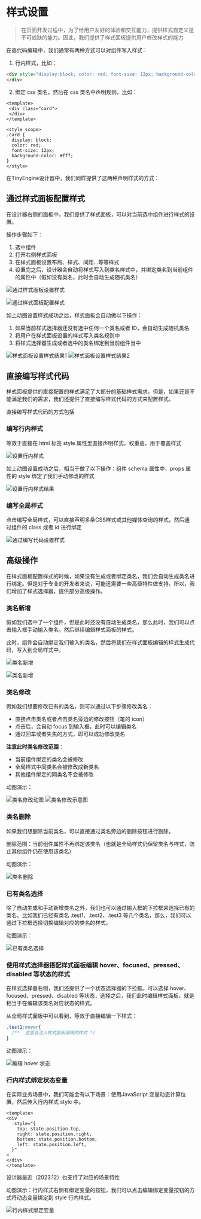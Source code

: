 # 样式设置

> 在页面开发过程中，为了给用户友好的体验和交互能力，提供样式自定义是不可或缺的能力。因此，我们提供了样式面板提供用户修改样式的能力

在高代码编辑中，我们通常有两种方式可以对组件写入样式：

1. 行内样式，比如：

```html
<div style="display:block; color: red; font-size: 12px; background-color: #fff;">
</div>
```

2. 绑定 css 类名，然后在 css 类名中声明规则，比如：

```vue3
<template>
 <div class="card">
 </div>
</template>

<style scope>
.card {
  display: block;
  color: red;
  font-size: 12px;
  background-color: #fff;
}
</style>
```

在TinyEngine设计器中，我们同样提供了这两种声明样式的方式：

## 通过样式面板配置样式

在设计器右侧的面板中，我们提供了样式面板，可以对当前选中组件进行样式的设置。

操作步骤如下：

1. 选中组件
2. 打开右侧样式面板
3. 在样式面板设置布局、样式、间距...等等样式
4. 设置完之后，设计器会自动将样式写入到类名样式中，并绑定类名到当前组件的属性中（假如没有类名，此时会自动生成随机类名）

![通过样式面板设置样式](./imgs/styleSettingStatic.png)

![通过样式面板配置样式](./imgs/styleSettingNew.gif)

如上动图设置样式成功之后，样式面板会自动做以下操作：

1. 如果当前样式选择器还没有选中任何一个类名或者 ID，会自动生成随机类名
2. 将用户在样式面板设置的样式写入类名规则中
3. 将样式选择器生成或者选中的类名绑定到当前组件当中

![样式面板设置样式结果1](./imgs/styleSettingResult1.png)
![样式面板设置样式结果2](./imgs/styleSettingResult2.png)

## 直接编写样式代码

样式面板提供的直接配置的样式满足了大部分的基础样式需求，但是，如果还是不能满足我们的需求，我们还提供了直接编写样式代码的方式来配置样式。

直接编写样式代码的方式包括

### 编写行内样式

等效于直接在 html 标签 style 属性里直接声明样式，权重高，用于覆盖样式

![设置行内样式](./imgs/inlineStyleSettingNew.gif)

如上动图设置成功之后，相当于做了以下操作：组件 schema 属性中，props 属性的 style 绑定了我们手动修改的样式

![设置行内样式结果](./imgs/inlineSettingResultNew.png)

### 编写全局样式

点击编写全局样式，可以直接声明多条CSS样式或其他媒体查询的样式，然后通过组件的 class 或者 id 进行绑定

![通过编写代码设置样式](./imgs/editGlobalStyleNew.gif)

## 高级操作

在样式面板配置样式的时候，如果没有生成或者绑定类名，我们会自动生成类名进行绑定。但是对于专业的开发者来说，可能还需要一些高级特性做支持。所以，我们增加了样式选择器，提供部分高级操作。

### 类名新增

假如我们选中了一个组件，但是此时还没有自动生成类名，那么此时，我们可以点击输入框手动输入类名。然后继续编辑样式面板的样式。

此时，组件会自动绑定我们输入的类名，然后将我们在样式面板编辑的样式生成代码，写入到全局样式中。

![类名新增](./imgs/setClassNameStatic.png)

![类名新增](./imgs/setClassNameNew.gif)

### 类名修改

假如我们想要修改已有的类名，则可以通过以下步骤修改类名：

- 直接点击类名或者点击类名旁边的修改按钮（笔的 icon）
- 点击后，会自动 focus 到输入框，此时可以编辑类名
- 通过回车或者失焦的方式，即可以成功修改类名

**注意此时类名修改范围**：

- 当前组件绑定的类名会被修改
- 全局样式中同类名会被修改成新类名
- 其他组件绑定的同类名不会被修改

动图演示：

![类名修改动图](./imgs/editClassNameNew.gif)
![类名修改示意图](./imgs/editClassNameStatic.png)

### 类名删除

如果我们想删除当前类名，可以直接通过类名旁边的删除按钮进行删除。

删除范围：当前组件属性不再绑定该类名（也就是全局样式仍保留类名与样式，防止其他组件仍在使用该类名）

动图演示：

![类名删除](./imgs/deleteClassNameNew.gif)

### 已有类名选择

除了自动生成和手动新增类名之外，我们也可以通过输入框的下拉框来选择已有的类名。比如我们已经有类名 .test1、.test2、.test3 等几个类名，那么，我们可以通过下拉框选择切换编辑对应的类名的样式。

动图演示：

![已有类名选择](./imgs/selectClassNameNew.gif)

### 使用样式选择器搭配样式面板编辑 hover、focused、pressed、disabled 等状态的样式

在样式选择器右侧，我们还提供了一个状态选择器的下拉框。可以选择 hover、focused、pressed、disabled 等状态，选择之后，我们此时编辑样式面板，就是相当于在编辑该类名对应状态的样式。

从全局样式面板中可以看到，等效于直接编辑一下样式：

```css
.test1:hover{
  /**  这里会注入样式面板编辑的样式 */
}
```

动图演示：

![编辑 hover 状态](./imgs/setStyleHoverNew.gif)

### 行内样式绑定状态变量

在实际业务场景中，我们可能会有以下场景：使用JavaScript 变量动态计算位置，然后传入行内样式 style 中。

```vue3
<template>
<div
  :style="{
    top: state.position.top,
    right: state.position.right,
    bottom: state.position.bottom,
    left: state.position.left,
  }"
>
</div>
</template>
```

设计器最近（2023.12）也支持了对应的场景特性

动图演示：行内样式右侧有绑定变量的按钮，我们可以点击编辑绑定变量按钮的方式将动态变量绑定到 style 行内样式。

![行内样式绑定变量](./imgs/inlineStyleBindVar.gif)
